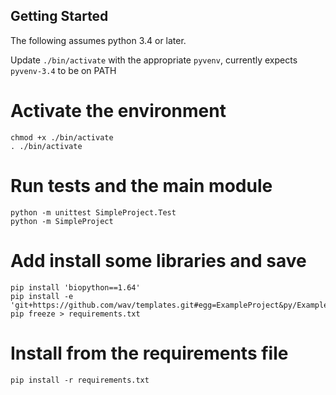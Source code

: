 ## Getting Started

The following assumes python 3.4 or later.

Update `./bin/activate` with the appropriate `pyvenv`, currently expects `pyvenv-3.4` to be on PATH

# Activate the environment
```
chmod +x ./bin/activate
. ./bin/activate
```
# Run tests and the main module
```
python -m unittest SimpleProject.Test
python -m SimpleProject
```
# Add install some libraries and save
```
pip install 'biopython==1.64'
pip install -e 'git+https://github.com/wav/templates.git#egg=ExampleProject&py/ExampleProject'
pip freeze > requirements.txt
```
# Install from the requirements file
```
pip install -r requirements.txt
```